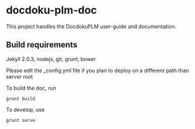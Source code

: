 docdoku-plm-doc
===============

This project handles the DocdokuPLM user-guide and documentation.

## Build requirements

Jekyll 2.0.3, nodejs, git, grunt, bower

Please edit the \_config.yml file if you plan to deploy on a different path than server root

To build the doc, run 

	grunt build

To develop, use
	
	grunt serve
